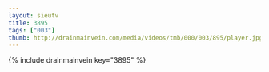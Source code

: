 ```yaml
--- 
layout: sieutv
title: 3895
tags: ["003"]
thumb: http://drainmainvein.com/media/videos/tmb/000/003/895/player.jpg
---
```

{% include drainmainvein key="3895" %} 
